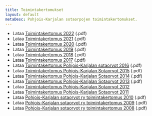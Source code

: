 ```yaml
---
title: Toimintakertomukset
layout: default
metaDesc: Pohjois-Karjalan sotaorpojen toimintakertomukset.
---
```


<ul>
<li>Lataa <a href="../files/toimintakertomukset/toimintakertomus-2022.pdf">Toimintakertomus 2022</a> (.pdf)</li>

<li>Lataa <a href="../files/toimintakertomukset/toimintakertomus-2021.pdf">Toimintakertomus 2021</a> (.pdf)</li>

<li>Lataa <a href="../files/toimintakertomukset/Toimintakertomus-2020.pdf">Toimintakertomus 2020</a> (.pdf)</li>

<li>Lataa <a href="../files/toimintakertomukset/Toimintakertomus-2019.pdf">Toimintakertomus 2019</a> (.pdf)</li>

<li>Lataa <a href="../files/toimintakertomukset/Toimintakertomus-2018.pdf">Toimintakertomus 2018</a> (.pdf)</li>

<li>Lataa <a href="../files/toimintakertomukset/Toimintakertomus-v.-2017.pdf">Toimintakertomus 2017</a> (.pdf)</li>

<li>Lataa <a href="../files/toimintakertomukset/Toimintakertomus-v.-2016.pdf">Toimintakertomus Pohjois-Karjalan sotaorvot 2016</a> (.pdf)</li>

<li>Lataa <a href="../files/toimintakertomukset/Toimintakertomus-v.2015-Pohjois-Karjalan-Sotaorvot.pdf">Toimintakertomus Pohjois-Karjalan Sotaorvot 2015</a> (.pdf)</li>

<li>Lataa <a href="../files/toimintakertomukset/Toimintakertomus-v.2014-Pohjois-Karjalan-Sotaorvot.pdf">Toimintakertomus Pohjois-Karjalan Sotaorvot 2014</a> (.pdf)</li>

<li>Lataa <a href="../files/toimintakertomukset/Toimintakertomus-v.2013-Pohjois-Karjalan-Sotaorvot-1-1.pdf">Toimintakertomus Pohjois-Karjalan Sotaorvot 2013</a> (.pdf)</li>

<li>Lataa <a href="../files/toimintakertomukset/Toimintakertomus-v.2012-Pohjois-Karjalan-Sotaorvot-1.docx">Toimintakertomus Pohjois-Karjalan Sotaorvot 2012</a></li>

<li>Lataa <a href="../files/toimintakertomukset/Toimintakertomus-v.2011-Pohjois-Karjalan-Sotaorvot.pdf">Toimintakertomus Pohjois-Karjalan Sotaorvot 2011</a></li>

<li>Lataa <a href="../files/toimintakertomukset/Toimintakertomus-2010-Pohjois-Karjalan-Sotaorvot.pdf">Pohjois-Karjalan sotaorvot ry toimintakertomus 2010</a> (.pdf)</li>

<li>Lataa <a href="../files/toimintakertomukset/Toimintakertomus-2009.pdf">Pohjois-Karjalan sotaorvot ry toimintakertomus 2009</a> (.pdf)</li>

<li>Lataa <a href="../files/toimintakertomukset/pohjois-karjalan-sotaorvot-ry-toimintakertomus-2008.pdf">Pohjois-Karjalan sotaorvot ry toimintakertomus 2008</a> (.pdf)</li>
</ul>
